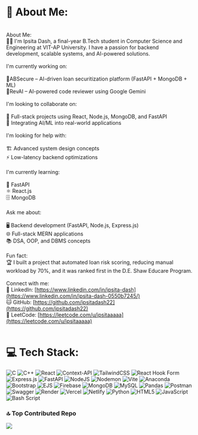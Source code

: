 # 💫 About Me:
<br>About Me:<br>👩‍💻 I'm Ipsita Dash, a final-year B.Tech student in Computer Science and Engineering at VIT-AP University. I have a passion for backend development, scalable systems, and AI-powered solutions.<br><br>I'm currently working on:<br><br>🔹ABSecure – AI-driven loan securitization platform (FastAPI + MongoDB + ML)<br>🔹RevAI – AI-powered code reviewer using Google Gemini<br><br>I'm looking to collaborate on:<br><br> 🤝 Full-stack projects using React, Node.js, MongoDB, and FastAPI<br> 🤖 Integrating AI/ML into real-world applications<br><br> I'm looking for help with:<br><br> 🏗 Advanced system design concepts<br>⚡ Low-latency backend optimizations<br><br>I'm currently learning:<br><br>🐍 FastAPI<br>⚛️ React.js<br>🗄 MongoDB<br><br>Ask me about:<br><br>🖥 Backend development (FastAPI, Node.js, Express.js)<br>🌐 Full-stack MERN applications<br>📚 DSA, OOP, and DBMS concepts<br><br>Fun fact:<br>🏆 I built a project that automated loan risk scoring, reducing manual workload by 70%, and it was ranked first in the D.E. Shaw Educare Program.<br><br>Connect with me:<br>🔗 LinkedIn: [https://www.linkedin.com/in/ipsita-dash](https://www.linkedin.com/in/ipsita-dash-0550b7245/)<br>🐱 GitHub: [https://github.com/ipsitadash22](https://github.com/ipsitadash22)<br>🧩 LeetCode: [https://leetcode.com/u/ipsitaaaaa](https://leetcode.com/u/ipsitaaaaa)<br><br>


# 💻 Tech Stack:
![C](https://img.shields.io/badge/c-%2300599C.svg?style=for-the-badge&logo=c&logoColor=white) ![C++](https://img.shields.io/badge/c++-%2300599C.svg?style=for-the-badge&logo=c%2B%2B&logoColor=white) ![React](https://img.shields.io/badge/react-%2320232a.svg?style=for-the-badge&logo=react&logoColor=%2361DAFB) ![Context-API](https://img.shields.io/badge/Context--Api-000000?style=for-the-badge&logo=react) ![TailwindCSS](https://img.shields.io/badge/tailwindcss-%2338B2AC.svg?style=for-the-badge&logo=tailwind-css&logoColor=white) ![React Hook Form](https://img.shields.io/badge/React%20Hook%20Form-%23EC5990.svg?style=for-the-badge&logo=reacthookform&logoColor=white) ![Express.js](https://img.shields.io/badge/express.js-%23404d59.svg?style=for-the-badge&logo=express&logoColor=%2361DAFB) ![FastAPI](https://img.shields.io/badge/FastAPI-005571?style=for-the-badge&logo=fastapi) ![NodeJS](https://img.shields.io/badge/node.js-6DA55F?style=for-the-badge&logo=node.js&logoColor=white) ![Nodemon](https://img.shields.io/badge/NODEMON-%23323330.svg?style=for-the-badge&logo=nodemon&logoColor=%BBDEAD) ![Vite](https://img.shields.io/badge/vite-%23646CFF.svg?style=for-the-badge&logo=vite&logoColor=white) ![Anaconda](https://img.shields.io/badge/Anaconda-%2344A833.svg?style=for-the-badge&logo=anaconda&logoColor=white) ![Bootstrap](https://img.shields.io/badge/bootstrap-%238511FA.svg?style=for-the-badge&logo=bootstrap&logoColor=white) ![EJS](https://img.shields.io/badge/ejs-%23B4CA65.svg?style=for-the-badge&logo=ejs&logoColor=black) ![Firebase](https://img.shields.io/badge/firebase-a08021?style=for-the-badge&logo=firebase&logoColor=ffcd34) ![MongoDB](https://img.shields.io/badge/MongoDB-%234ea94b.svg?style=for-the-badge&logo=mongodb&logoColor=white) ![MySQL](https://img.shields.io/badge/mysql-4479A1.svg?style=for-the-badge&logo=mysql&logoColor=white) ![Pandas](https://img.shields.io/badge/pandas-%23150458.svg?style=for-the-badge&logo=pandas&logoColor=white) ![Postman](https://img.shields.io/badge/Postman-FF6C37?style=for-the-badge&logo=postman&logoColor=white) ![Swagger](https://img.shields.io/badge/-Swagger-%23Clojure?style=for-the-badge&logo=swagger&logoColor=white) ![Render](https://img.shields.io/badge/Render-%46E3B7.svg?style=for-the-badge&logo=render&logoColor=white) ![Vercel](https://img.shields.io/badge/vercel-%23000000.svg?style=for-the-badge&logo=vercel&logoColor=white) ![Netlify](https://img.shields.io/badge/netlify-%23000000.svg?style=for-the-badge&logo=netlify&logoColor=#00C7B7) ![Python](https://img.shields.io/badge/python-3670A0?style=for-the-badge&logo=python&logoColor=ffdd54) ![HTML5](https://img.shields.io/badge/html5-%23E34F26.svg?style=for-the-badge&logo=html5&logoColor=white) ![JavaScript](https://img.shields.io/badge/javascript-%23323330.svg?style=for-the-badge&logo=javascript&logoColor=%23F7DF1E) ![Bash Script](https://img.shields.io/badge/bash_script-%23121011.svg?style=for-the-badge&logo=gnu-bash&logoColor=white)


### 🔝 Top Contributed Repo
![](https://github-contributor-stats.vercel.app/api?username=ipsitadash22&limit=5&theme=dark&combine_all_yearly_contributions=true)

<!-- Proudly created with GPRM ( https://gprm.itsvg.in ) -->
